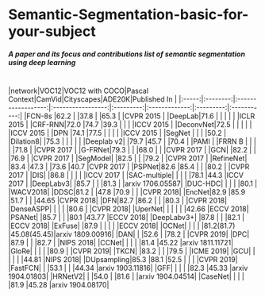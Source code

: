 # Semantic-Segmentation-basic-for-your-subject
##### A paper and its focus and contributions list of semantic segmentation using deep learning
<br>
|network|VOC12|VOC12 with COCO|Pascal Context|CamVid|Cityscapes|ADE20K|Published In |
|:-----:|:--------:|:------------------:|:-----------------:|:---------:|:-------------:|:---------:|:-----------:|
|FCN-8s |62.2      |                    |37.8               |           |65.3           |           |CVPR 2015    |
|DeepLab|71.6      |                    |                   |           |               |           |ICLR 2015    |
|CRF-RNN|72.0      |74.7                |39.3               |           |               |           |ICCV 2015    |
|DeconvNet|72.5    |                    |                   |           |               |           |ICCV 2015    |
|DPN    |74.1      |77.5                |                   |           |               |           |ICCV 2015    |
|SegNet |          |                    |                   |50.2       |
|Dilation8|        |75.3                |                   |           |               |           |
|Deeplab v2|       |79.7                |45.7               |           |70.4           |           |PAMI         |
|FRRN B |          |                    |                   |           |71.8           |           |CVPR 2017    |
|G-FRNet|79.3      |                    |                   |68.0       |               |           |CVPR 2017    |
|GCN|              |82.2                |                   |           |76.9           |           |CVPR 2017    |
|SegModel|         |82.5                |                   |           |79.2           |           |CVPR 2017    |
|RefineNet|        |83.4                |47.3               |           |73.6           |40.7       |CVPR 2017    |
|PSPNet|82.6       |85.4                |                   |           |80.2           |           |CVPR 2017    |
|DIS|              |86.8                |                   |           |               |           |ICCV 2017    |
|SAC-multiple|     |                    |                   |           |78.1           |44.3       |ICCV 2017    |
|DeepLabv3|        |85.7                |                   |           |81.3           |           |arxiv 1706.05587|
|DUC-HDC|          |                    |                   |           |80.1           |           |WACV2018|
|DDSC|81.2         |                    |47.8               |70.9       |               |           |CVPR 2018|
|EncNet|82.9       |85.9                |51.7               |           |               |44.65      |CVPR 2018|
|DFN|82.7          |86.2                |                   |           |80.3           |           |CVPR 2018|
|DenseASPP|        |                    |                   |           |80.6           |           |CVPR 2018|
|UperNet|          |                    |                   |           |               |42.66      |ECCV 2018|
|PSANet|           |85.7                |                   |           |80.1           |43.77      |ECCV 2018|
|DeepLabv3+|       |87.8                |                   |           |82.1           |           |ECCV 2018|
|ExFuse|           |87.9                |                   |           |               |           |ECCV 2018|
|OCNet|            |                    |                   |           |81.2(81.7)     |45.08(45.45)|arxiv 1809.00916|
|DAN|              |                    |52.6               |           |78.2           |           |CVPR 2019|
|DPC|              |87.9                |                   |           |82.7           |           |NIPS 2018|
|CCNet|            |                    |                   |           |81.4           |45.22      |arxiv 1811.11721|
|GloRe|            |                    |                   |           |80.9           |           |CVPR 2019|
|TKCN|             |83.2                |                   |           |79.5           |           |ICME 2019|
|GCU|              |                    |                   |           |               |44.81      |NIPS 2018|
|DUpsampling|85.3  |88.1                |52.5               |           |               |           |CVPR 2019|
|FastFCN|          |                    |53.1               |           |               |44.34      |arxiv 1903.11816|
|GFF|              |                    |                   |           |82.3           |45.33      |arxiv 1904.01803|
|HRNetV2|          |                    |54.0               |           |81.6           |           |arxiv 1904.04514|
|CaseNet|          |                    |                   |           |81.9           |45.28      |arxiv 1904.08170|
